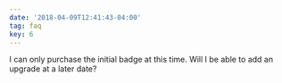 ```yaml
---
date: '2018-04-09T12:41:43-04:00'
tag: faq
key: 6
---
```

I can only purchase the initial badge at this time. Will I be able to add an upgrade at a later date?
